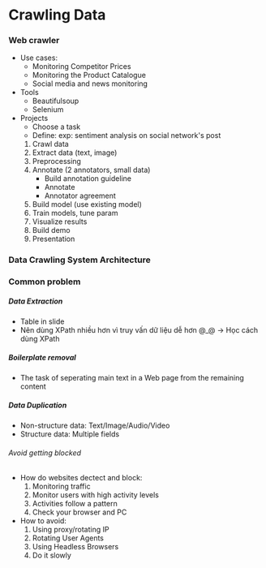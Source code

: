 # Crawling Data 
### Web crawler 
- Use cases:
	- Monitoring Competitor Prices 
	- Monitoring the Product Catalogue 
	- Social media and news monitoring 
- Tools
	- Beautifulsoup 
	- Selenium 
- Projects
	- Choose a task 
	- Define: exp: sentiment analysis on social network's post
	1. Crawl data 
	2. Extract data (text, image) 
	3. Preprocessing 
	4. Annotate (2 annotators, small data)
		- Build annotation guideline 
		- Annotate 
		- Annotator agreement 
	5. Build model (use existing model)
	6. Train models, tune param
	7. Visualize results
	8. Build demo
	9. Presentation 
### Data Crawling System Architecture

### Common problem 
##### Data Extraction 
- Table in slide 
- Nên dùng XPath nhiều hơn vì truy vấn dữ liệu dễ hơn @_@ -> Học cách dùng XPath

##### Boilerplate removal 
- The task of seperating main text in a Web page from the remaining content 

##### Data Duplication 
- Non-structure data: Text/Image/Audio/Video 
- Structure data: Multiple fields 

###### Avoid getting blocked
- How do websites dectect and block: 
	1. Monitoring traffic
	2. Monitor users with high activity levels 
	3. Activities follow a pattern 
	4. Check your browser and PC
- How to avoid:
	1. Using proxy/rotating IP 
	2. Rotating User Agents 
	3. Using Headless Browsers 
	4. Do it slowly 
